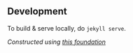 ## Development

To build & serve locally, do `jekyll serve`.

_Constructed using [this foundation](https://github.com/aigarsdz/brume)_